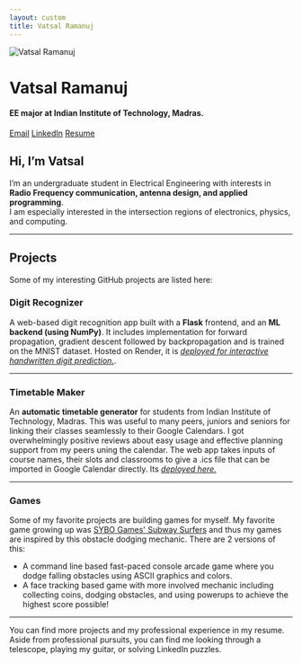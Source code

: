 ```yaml
---
layout: custom
title: Vatsal Ramanuj
---
```


<!-- Sidebar -->
<div class="sidebar">
  <img src="{{ '/assets/Vatsal_profile_picture.jpeg' | relative_url }}" alt="Vatsal Ramanuj" class="profile-pic" />
  <h1>Vatsal Ramanuj</h1>
  <h4>EE major at Indian Institute of Technology, Madras.</h4>
  <a href="https://mail.google.com/mail/?view=cm&fs=1&to=vatsalnr@gmail.com" target="_blank">Email</a>
  <a href="https://www.linkedin.com/in/vatsalramanuj/">LinkedIn</a>
  <a href="/assets/resume.pdf">Resume</a>
</div>

<!-- Main content -->

## Hi, I’m Vatsal

I’m an undergraduate student in Electrical Engineering with interests in **Radio Frequency communication, antenna design, and applied programming**.  
I am especially interested in the intersection regions of electronics, physics, and computing.

---

## Projects
Some of my interesting GitHub projects are listed here:

### Digit Recognizer
A web-based digit recognition app built with a **Flask** frontend, and an **ML backend (using NumPy)**. It includes implementation for forward propagation, gradient descent followed by backpropagation and is trained on the MNIST dataset. Hosted on Render, it is 
*[deployed for interactive handwritten digit prediction.](https://digitrecognizer-o7lh.onrender.com/)*.

---

### Timetable Maker
An **automatic timetable generator** for students from Indian Institute of Technology, Madras. This was useful to many peers, juniors and seniors for linking their classes seamlessly to their Google Calendars. I got overwhelmingly positive reviews about easy usage and effective planning support from my peers uning the calendar. The web app takes inputs of course names, their slots and classrooms to give a .ics file that can be imported in Google Calendar directly. Its *[deployed here.](https://timetable-maker-o7kb.onrender.com/)*

---

### Games
Some of my favorite projects are building games for myself. My favorite game growing up was [SYBO Games' Subway Surfers](https://play.google.com/store/apps/details?id=com.kiloo.subwaysurf&hl=en_IN&pli=1) and thus my games are inspired by this obstacle dodging mechanic. There are 2 versions of this:
- A command line based fast-paced console arcade game where you dodge falling obstacles using ASCII graphics and colors. 
- A face tracking based game with more involved mechanic including collecting coins, dodging obstacles, and using powerups to achieve the highest score possible!

---

You can find more projects and my professional experience in my resume. Aside from professional pursuits, you can find me looking through a telescope, playing my guitar, or solving LinkedIn puzzles. 

